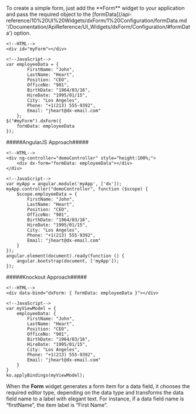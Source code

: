 <article>
To create a simple form, just add the **Form** widget to your application and pass the required object to the [formData](/api-reference/10%20UI%20Widgets/dxForm/1%20Configuration/formData.md '/Documentation/ApiReference/UI_Widgets/dxForm/Configuration/#formData') option.

    <!--HTML-->
    <div id="myForm"></div>

<!---->

    <!--JavaScript-->
    var employeeData = {
            FirstName: "John",
            LastName: "Heart",
            Position: "CEO",
            OfficeNo: "901",
            BirthDate: "1964/03/16",
            HireDate: "1995/01/15",
            City: "Los Angeles",
            Phone: "+1(213) 555-9392",
            Email: "jheart@dx-email.com"
        };
    $("#myForm").dxForm({
        formData: employeeData
    });

#####AngularJS Approach#####

    <!--HTML-->
    <div ng-controller="demoController" style="height:100%;">
        <div dx-form="formData: employeeData"></div>
    </div>

<!---->

    <!--JavaScript-->
    var myApp = angular.module('myApp', ['dx']);
    myApp.controller("demoController", function ($scope) {
        $scope.employeeData = {
            FirstName: "John",
            LastName: "Heart",
            Position: "CEO",
            OfficeNo: "901",
            BirthDate: "1964/03/16",
            HireDate: "1995/01/15",
            City: "Los Angeles",
            Phone: "+1(213) 555-9392",
            Email: "jheart@dx-email.com"
        }
    });
    angular.element(document).ready(function () {
        angular.bootstrap(document, ['myApp']);
    });

#####Knockout Approach#####

    <!--HTML-->
    <div data-bind="dxForm: { formData: employeeData }"></div>

<!---->

    <!--JavaScript-->
    var myViewModel = {
        employeeData: {
            FirstName: "John",
            LastName: "Heart",
            Position: "CEO",
            OfficeNo: "901",
            BirthDate: "1964/03/16",
            HireDate: "1995/01/15",
            City: "Los Angeles",
            Phone: "+1(213) 555-9392",
            Email: "jheart@dx-email.com"
        }
    }
    ko.applyBindings(myViewModel);


When the **Form** widget generates a form item for a data field, it chooses the required editor type, depending on the data type and transforms the data field name to a label with elegant text. For instance, if a data field name is “firstName”, the item label is “First Name”.

<div class="simulator-desktop-container" data-view="Content/Applications/16_1/UIWidgets/dxForm/SimpleForm/markup.html, Content/Applications/16_1/UIWidgets/dxForm/SimpleForm/script.js, Content/Applications/16_1/UIWidgets/dxForm/common-styles.css"></div>
</article>